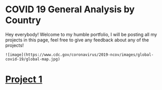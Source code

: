 # COVID 19 General Analysis by Country
Hey everybody! Welcome to my humble portfolio, I will be posting all my projects in this page, feel free to give any feedback about any of the projects!


    ![image](https://www.cdc.gov/coronavirus/2019-ncov/images/global-covid-19/global-map.jpg)

# [Project 1](https://georgeolivares.github.io/Project1/)
